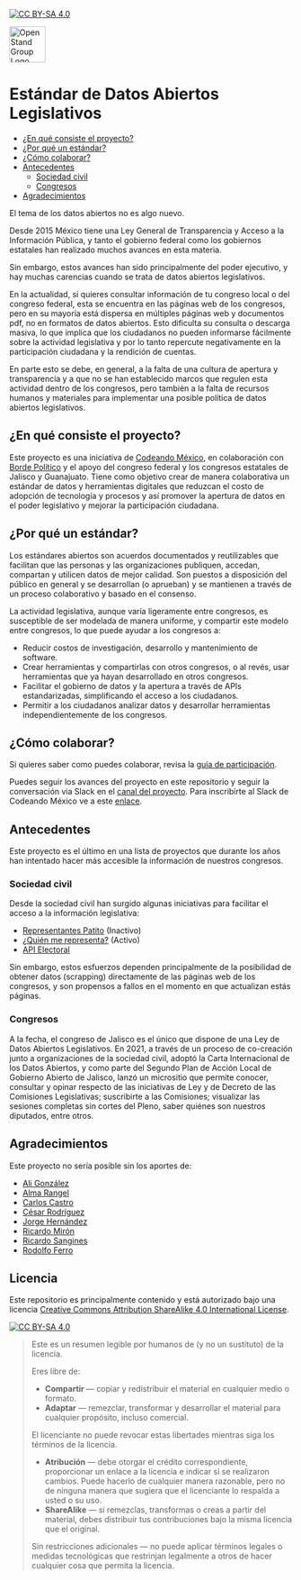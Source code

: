 [![CC BY-SA 4.0][cc-by-sa-shield]](LICENSE)

<a href="https://open-stand.org"><img alt="OpenStand Group Logo" height="64px" width="64px" src="https://open-stand.org/wp-content/uploads/2012/08/128x128-green1.png"> </a><br />

# Estándar de Datos Abiertos Legislativos

- [¿En qué consiste el proyecto?](#en-qué-consiste-el-proyecto)
- [¿Por qué un estándar?](#por-qué-un-estándar)
- [¿Cómo colaborar?](#cómo-colaborar)
- [Antecedentes](#antecedentes)
    - [Sociedad civil](#sociedad-civil)
    - [Congresos](#congresos)
- [Agradecimientos](#agradecimientos)

El tema de los datos abiertos no es algo nuevo.

Desde 2015 México tiene una Ley General de Transparencia y Acceso a la
Información Pública, y tanto el gobierno federal como los gobiernos estatales
han realizado muchos avances en esta materia.

Sin embargo, estos avances han sido principalmente del poder ejecutivo, y hay
muchas carencias cuando se trata de datos abiertos legislativos.

En la actualidad, si quieres consultar información de tu congreso local o del
congreso federal, esta se encuentra en las páginas web de los congresos, pero en
su mayoría está dispersa en múltiples páginas web y documentos pdf, no en
formatos de datos abiertos. Esto dificulta su consulta o descarga masiva, lo que
implica que los ciudadanos no pueden informarse fácilmente sobre la actividad
legislativa y por lo tanto repercute negativamente en la participación ciudadana
y la rendición de cuentas.

En parte esto se debe, en general, a la falta de una cultura de apertura y
transparencia y a que no se han establecido marcos que regulen esta actividad
dentro de los congresos, pero también a la falta de recursos humanos y
materiales para implementar una posible política de datos abiertos legislativos.

## ¿En qué consiste el proyecto?

Este proyecto es una iniciativa de [Codeando México](https://www.codeandomexico.org/), en colaboración con
[Borde Político](https://borde.mx/) y el apoyo del congreso federal y los congresos
estatales de Jalisco y Guanajuato. Tiene como objetivo crear de manera
colaborativa un estándar de datos y herramientas digitales que reduzcan el costo
de adopción de tecnología y procesos y así promover la apertura de datos en el poder legislativo y mejorar la participación ciudadana.

## ¿Por qué un estándar?

Los estándares abiertos son acuerdos documentados y reutilizables que facilitan que las personas 
y las organizaciones publiquen, accedan, compartan y utilicen datos de mejor calidad. Son puestos 
a disposición del público en general y se desarrollan (o aprueban) y se mantienen a través de un 
proceso colaborativo y basado en el consenso.

La actividad legislativa, aunque varía ligeramente entre congresos, es
susceptible de ser modelada de manera uniforme, y compartir este modelo entre
congresos, lo que puede ayudar a los congresos a:

- Reducir costos de investigación, desarrollo y mantenimiento de software.
- Crear herramientas y compartirlas con otros congresos, o al revés, usar
  herramientas que ya hayan desarrollado en otros congresos.
- Facilitar el gobierno de datos y la apertura a través de APIs estandarizadas,
  simplificando el acceso a los ciudadanos.
- Permitir a los ciudadanos analizar datos y desarrollar herramientas
  independientemente de los congresos.

## ¿Cómo colaborar?

Si quieres saber como puedes colaborar, revisa la [guía de participación](/CONTRIBUTING.md).

Puedes seguir los avances del proyecto en este repositorio y seguir la
conversación via Slack en el
[canal del proyecto](https://codeandomexico.slack.com/app_redirect?channel=CLSRKEBQW).
Para inscribirte al Slack de Codeando México ve a este
[enlace](http://slack.codeandomexico.org/).

## Antecedentes

Este proyecto es el último en una lista de proyectos que durante los años han intentado hacer más accesible la información de nuestros congresos.

### Sociedad civil

Desde la sociedad civil han surgido algunas iniciativas para facilitar el acceso
a la información legislativa:

- [Representantes Patito](http://representantes.pati.to/) (Inactivo)
- [¿Quién me representa?](http://www.quienmerepresenta.com/) (Activo)
- [API Electoral](https://www.apielectoral.mx/)

Sin embargo, estos esfuerzos dependen principalmente de la posibilidad de
obtener datos (scrapping) directamente de las páginas web de los congresos, y
son propensos a fallos en el momento en que actualizan estás páginas.

### Congresos

A la fecha, el congreso de Jalisco es el único que dispone de una Ley de Datos
Abiertos Legislativos. En 2021, a través de un proceso de co-creación junto a
organizaciones de la sociedad civil, adoptó la Carta Internacional de los Datos
Abiertos, y como parte del Segundo Plan de Acción Local de Gobierno Abierto de
Jalisco, lanzó un micrositio que permite conocer, consultar y opinar respecto de
las iniciativas de Ley y de Decreto de las Comisiones Legislativas; suscribirte
a las Comisiones; visualizar las sesiones completas sin cortes del Pleno, saber
quiénes son nuestros diputados, entre otros.

## Agradecimientos

Este proyecto no sería posible sin los aportes de:

- [Ali González](https://github.com/basicavisual)
- [Alma Rangel](https://github.com/almarngl)
- [Carlos Castro](https://github.com/carlitos)
- [César Rodríguez](https://github.com/MrCesar107)
- [Jorge Hernández](https://github.com/lesthack)
- [Ricardo Mirón](https://github.com/ricardomiron)
- [Ricardo Sangines](https://github.com/rickrebel)
- [Rodolfo Ferro](https://github.com/RodolfoFerro)

## Licencia

Este repositorio es principalmente contenido y está autorizado bajo una licencia [Creative Commons Attribution ShareAlike 4.0 International License](LICENSE).

[![CC BY-SA 4.0][cc-by-sa-image]](LICENSE)

> Este es un resumen legible por humanos de (y no un sustituto) de la licencia.
> 
> Eres libre de:
> * **Compartir** — copiar y redistribuir el material en cualquier medio o formato.
> * **Adaptar** — remezclar, transformar y desarrollar el material para cualquier propósito, incluso comercial.
> 
> El licenciante no puede revocar estas libertades mientras siga los términos de la licencia.
> 
> * **Atribución** — debe otorgar el crédito correspondiente, proporcionar un enlace a la licencia e indicar si se realizaron cambios. Puede hacerlo de cualquier manera razonable, pero no de ninguna manera que sugiera que el licenciante lo respalda a usted o su uso.
> * **ShareAlike** — si remezclas, transformas o creas a partir del material, debes distribuir tus contribuciones bajo la misma licencia que el original.
>
> Sin restricciones adicionales — no puede aplicar términos legales o medidas tecnológicas que restrinjan legalmente a otros de hacer cualquier cosa que permita la licencia.

[cc-by-sa-image]: https://licensebuttons.net/l/by-sa/4.0/88x31.png
[cc-by-sa-shield]: https://img.shields.io/badge/License-CC%20BY--SA%204.0-lightgrey.svg
[code-of-conduct-shield]: https://img.shields.io/badge/Contributor%20Covenant-v2.0%20adopted-ff69b4.svg
